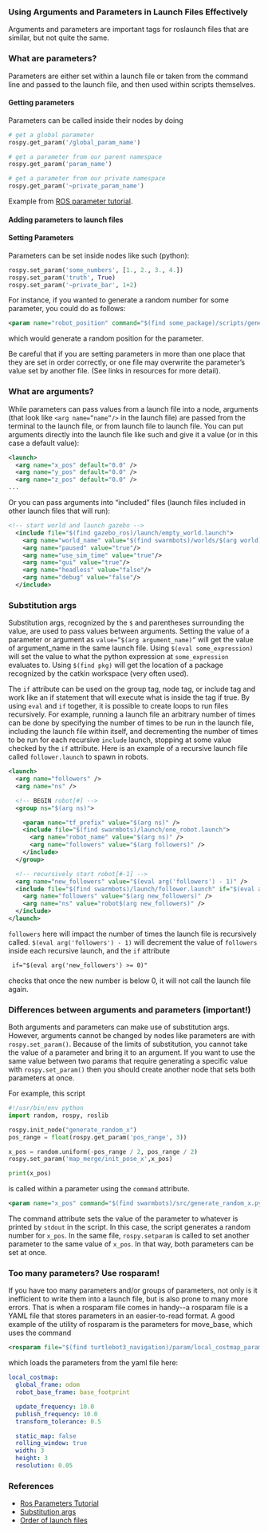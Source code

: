 ### Using Arguments and Parameters in Launch Files Effectively

Arguments and parameters are important tags for roslaunch files that are similar, but not quite the same.

### What are parameters?

Parameters are either set within a launch file or taken from the command line and passed to the launch file, and then used within scripts themselves.

#### Getting parameters

Parameters can be called inside their nodes by doing

``` python
# get a global parameter
rospy.get_param('/global_param_name')

# get a parameter from our parent namespace
rospy.get_param('param_name')

# get a parameter from our private namespace
rospy.get_param('~private_param_name')
```
Example from [ROS parameter tutorial](http://wiki.ros.org/rospy_tutorials/Tutorials/Parameters).

#### Adding parameters to launch files

#### Setting Parameters

Parameters can be set inside nodes like such (python):

``` python
rospy.set_param('some_numbers', [1., 2., 3., 4.])
rospy.set_param('truth', True)
rospy.set_param('~private_bar', 1+2)
```

For instance, if you wanted to generate a random number for some parameter, you could do as follows:

``` xml
<param name="robot_position" command="$(find some_package)/scripts/generate_random_position.py"/>
```
which would generate a random position for the parameter.

Be careful that if you are setting parameters in more than one place that they are set in order correctly, or one file may overwrite the parameter’s value set by another file. (See links in resources for more detail).

### What are arguments?

While parameters can pass values from a launch file into a node, arguments (that look like `<arg name=”name”/>` in the launch file) are passed from the terminal to the launch file, or from launch file to launch file. You can put arguments directly into the launch file like such and give it a value (or in this case a default value):

```xml
<launch>
  <arg name="x_pos" default="0.0" />
  <arg name="y_pos" default="0.0" />
  <arg name="z_pos" default="0.0" />
...
```

Or you can pass arguments into “included” files (launch files included in other launch files that will run):
``` xml
<!-- start world and launch gazebo -->
  <include file="$(find gazebo_ros)/launch/empty_world.launch">
    <arg name="world_name" value="$(find swarmbots)/worlds/$(arg world).world"/>
    <arg name="paused" value="true"/>
    <arg name="use_sim_time" value="true"/>
    <arg name="gui" value="true"/>
    <arg name="headless" value="false"/>
    <arg name="debug" value="false"/>
  </include>
```

### Substitution args

Substitution args, recognized by the `$` and parentheses surrounding the value, are used to pass values between arguments.
Setting the value of a parameter or argument as `value=”$(arg argument_name)”` will get the value of argument_name in the same launch file.
Using `$(eval some_expression)` will set the value to what the python expression at `some_expression` evaluates to.
Using `$(find pkg)` will get the location of a package recognized by the catkin workspace (very often used).

The `if` attribute can be used on the group tag, node tag, or include tag and work like an if statement that will execute what is inside the tag if true. By using `eval` and `if` together, it is possible to create loops to run files recursively. For example, running a launch file an arbitrary number of times can be done by specifying the number of times to be run in the launch file, including the launch file within itself, and decrementing the number of times to be run for each recursive `include` launch, stopping at some value checked by the `if` attribute.
Here is an example of a recursive launch file called `follower.launch` to spawn in robots.

``` xml
<launch>
  <arg name="followers" />
  <arg name="ns" />

  <!-- BEGIN robot[#] -->
  <group ns="$(arg ns)">

    <param name="tf_prefix" value="$(arg ns)" />
    <include file="$(find swarmbots)/launch/one_robot.launch">
      <arg name="robot_name" value="$(arg ns)" />
      <arg name="followers" value="$(arg followers)" />
    </include>
  </group>

  <!-- recursively start robot[#-1] -->
  <arg name="new_followers" value="$(eval arg('followers') - 1)" />
  <include file="$(find swarmbots)/launch/follower.launch" if="$(eval arg('new_followers') >= 0)">
    <arg name="followers" value="$(arg new_followers)" />
    <arg name="ns" value="robot$(arg new_followers)" />
  </include>
</launch>
```

`followers` here will impact the number of times the launch file is recursively called. `$(eval arg('followers') - 1)` will decrement the value of `followers` inside each recursive launch, and the `if` attribute

``` xml
 if="$(eval arg('new_followers') >= 0)"
```

checks that once the new number is below 0, it will not call the launch file again.

### Differences between arguments and parameters (important!)

Both arguments and parameters can make use of substitution args. However, arguments cannot be changed by nodes like parameters are with `rospy.set_param()`. Because of the limits of substitution, you cannot take the value of a parameter and bring it to an argument.
If you want to use the same value between two params that require generating a specific value with `rospy.set_param()` then you should create another node that sets both parameters at once.

For example, this script

``` python
#!/usr/bin/env python
import random, rospy, roslib

rospy.init_node("generate_random_x")
pos_range = float(rospy.get_param('pos_range', 3))

x_pos = random.uniform(-pos_range / 2, pos_range / 2)
rospy.set_param('map_merge/init_pose_x',x_pos)

print(x_pos)
```

is called within a parameter using the `command` attribute.

``` xml
<param name="x_pos" command="$(find swarmbots)/src/generate_random_x.py" />
```

The command attribute sets the value of the parameter to whatever is printed by `stdout` in the script. In this case, the script generates a random number for `x_pos`. In the same file, `rospy.setparam` is called to set another parameter to the same value of `x_pos`. In that way, both parameters can be set at once.

### Too many parameters? Use rosparam!

If you have too many parameters and/or groups of parameters, not only is it inefficient to write them into a launch file, but is also prone to many more errors. That is when a rosparam file comes in handy--a rosparam file is a YAML file that stores parameters in an easier-to-read format.
A good example of the utility of rosparam is the parameters for move_base, which uses the command
``` xml
<rosparam file="$(find turtlebot3_navigation)/param/local_costmap_params.yaml" command="load" />
```
which loads the parameters from the yaml file here:
``` yaml
local_costmap:
  global_frame: odom
  robot_base_frame: base_footprint

  update_frequency: 10.0
  publish_frequency: 10.0
  transform_tolerance: 0.5  

  static_map: false  
  rolling_window: true
  width: 3
  height: 3
  resolution: 0.05
```



### References
- [Ros Parameters Tutorial](http://wiki.ros.org/rospy_tutorials/Tutorials/Parameters)
- [Substitution args](http://wiki.ros.org/roslaunch/XML#substitution_args)
- [Order of launch files](https://answers.ros.org/question/199608/roslaunch-order-of-rosparams/)
